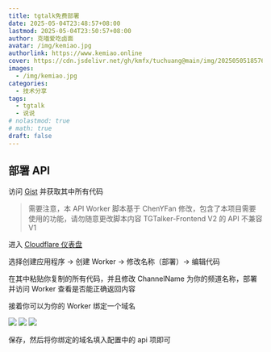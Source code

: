 ```yaml
---
title: tgtalk免费部署
date: 2025-05-04T23:48:57+08:00
lastmod: 2025-05-04T23:50:57+08:00
author: 克喵爱吃卤面
avatar: /img/kemiao.jpg
authorlink: https://www.kemiao.online
cover: https://cdn.jsdelivr.net/gh/kmfx/tuchuang@main/img/202505051857682.webp
images:
  - /img/kemiao.jpg
categories:
  - 技术分享
tags:
  - tgtalk
  - 说说
# nolastmod: true
# math: true
draft: false
---
```


## 部署 API

访问 [Gist][1] 并获取其中所有代码

> 需要注意，本 API Worker 脚本基于 ChenYFan 修改，包含了本项目需要使用的功能，请勿随意更改脚本内容
> TGTalker-Frontend V2 的 API 不兼容 V1

进入 [Cloudflare 仪表盘][2]

选择创建应用程序 -> 创建 Worker -> 修改名称（部署）-> 编辑代码

在其中粘贴你复制的所有代码，并且修改 ChannelName 为你的频道名称，部署并访问 Worker 查看是否能正确返回内容

接着你可以为你的 Worker 绑定一个域名

![](https://cdn.jsdelivr.net/gh/kmfx/tuchuang@main/img/202505042340004.png)
![](https://cdn.jsdelivr.net/gh/kmfx/tuchuang@main/img/202505042340138.png)
![](https://cdn.jsdelivr.net/gh/kmfx/tuchuang@main/img/202505042340963.png)

保存，然后将你绑定的域名填入配置中的 api 项即可

[1]: https://gist.github.com/FloatSheep/55db67d9e8148149ebbcb0f9f6b0d901
[2]: https://dash.cloudflare.com
